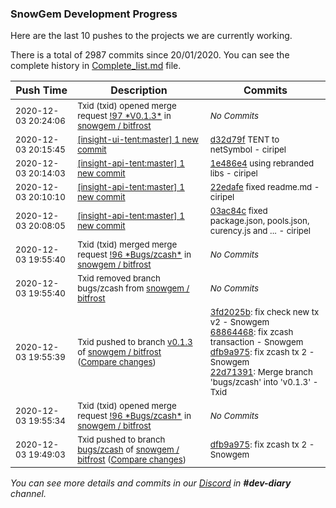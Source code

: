 
### SnowGem Development Progress

Here are the last 10 pushes to the projects we are currently working.

There is a total of 2987 commits since 20/01/2020. You can see the complete history in
 [Complete_list.md](Complete_list.md) file.

| Push Time | Description | Commits |
| --- | --- | --- |
| <sub>2020-12-03 20:24:06</sub> | <sub>Txid (txid) opened merge request [\!97 \*V0\.1\.3\*](https://gitlab.com/snowgem/bitfrost/-/merge_requests/97) in [snowgem / bitfrost](https://gitlab.com/snowgem/bitfrost)</sub> | <sub>_No Commits_</sub> |
| <sub>2020-12-03 20:15:45</sub> | <sub>[[insight-ui-tent:master] 1 new commit](https://github.com/TENTOfficial/insight-ui-tent/commit/d32d79fecbdc931d290e822ddcea5ae634fccbf6)</sub> | <sub>[d32d79f](https://github.com/TENTOfficial/insight-ui-tent/commit/d32d79fecbdc931d290e822ddcea5ae634fccbf6) TENT to netSymbol - ciripel</sub> |
| <sub>2020-12-03 20:14:03</sub> | <sub>[[insight-api-tent:master] 1 new commit](https://github.com/TENTOfficial/insight-api-tent/commit/1e486e40d3518b8d419bdc0168827c90e9e5d572)</sub> | <sub>[1e486e4](https://github.com/TENTOfficial/insight-api-tent/commit/1e486e40d3518b8d419bdc0168827c90e9e5d572) using rebranded libs - ciripel</sub> |
| <sub>2020-12-03 20:10:10</sub> | <sub>[[insight-api-tent:master] 1 new commit](https://github.com/TENTOfficial/insight-api-tent/commit/22edafea97025a261d894525fbf5f2131f675256)</sub> | <sub>[22edafe](https://github.com/TENTOfficial/insight-api-tent/commit/22edafea97025a261d894525fbf5f2131f675256) fixed readme.md - ciripel</sub> |
| <sub>2020-12-03 20:08:05</sub> | <sub>[[insight-api-tent:master] 1 new commit](https://github.com/TENTOfficial/insight-api-tent/commit/03ac84c8a447c0708050049704529c31cc917fb9)</sub> | <sub>[03ac84c](https://github.com/TENTOfficial/insight-api-tent/commit/03ac84c8a447c0708050049704529c31cc917fb9) fixed package.json, pools.json, curency.js and ... - ciripel</sub> |
| <sub>2020-12-03 19:55:40</sub> | <sub>Txid (txid) merged merge request [\!96 \*Bugs/zcash\*](https://gitlab.com/snowgem/bitfrost/-/merge_requests/96) in [snowgem / bitfrost](https://gitlab.com/snowgem/bitfrost)</sub> | <sub>_No Commits_</sub> |
| <sub>2020-12-03 19:55:40</sub> | <sub>Txid removed branch bugs/zcash from [snowgem / bitfrost](https://gitlab.com/snowgem/bitfrost)</sub> | <sub>_No Commits_</sub> |
| <sub>2020-12-03 19:55:39</sub> | <sub>Txid pushed to branch [v0\.1\.3](https://gitlab.com/snowgem/bitfrost/commits/v0.1.3) of [snowgem / bitfrost](https://gitlab.com/snowgem/bitfrost) ([Compare changes](https://gitlab.com/snowgem/bitfrost/compare/9f3569ad88903e8068339403b56b9dbafd49704b...22d7139108ccb60382fe3dabb03d4bdf58772e29))</sub> | <sub>[3fd2025b](https://gitlab.com/snowgem/bitfrost/-/commit/3fd2025b69a6f2123829ed05797a79331b071b71): fix check new tx v2 - Snowgem<br>[68864468](https://gitlab.com/snowgem/bitfrost/-/commit/68864468996517ac1d34dd03931d08c244dcea30): fix zcash transaction - Snowgem<br>[dfb9a975](https://gitlab.com/snowgem/bitfrost/-/commit/dfb9a975b392312ced39ca997b6d9d1e217a5329): fix zcash tx 2 - Snowgem<br>[22d71391](https://gitlab.com/snowgem/bitfrost/-/commit/22d7139108ccb60382fe3dabb03d4bdf58772e29): Merge branch 'bugs/zcash' into 'v0.1.3' - Txid</sub> |
| <sub>2020-12-03 19:55:34</sub> | <sub>Txid (txid) opened merge request [\!96 \*Bugs/zcash\*](https://gitlab.com/snowgem/bitfrost/-/merge_requests/96) in [snowgem / bitfrost](https://gitlab.com/snowgem/bitfrost)</sub> | <sub>_No Commits_</sub> |
| <sub>2020-12-03 19:49:03</sub> | <sub>Txid pushed to branch [bugs/zcash](https://gitlab.com/snowgem/bitfrost/commits/bugs/zcash) of [snowgem / bitfrost](https://gitlab.com/snowgem/bitfrost) ([Compare changes](https://gitlab.com/snowgem/bitfrost/compare/68864468996517ac1d34dd03931d08c244dcea30...dfb9a975b392312ced39ca997b6d9d1e217a5329))</sub> | <sub>[dfb9a975](https://gitlab.com/snowgem/bitfrost/-/commit/dfb9a975b392312ced39ca997b6d9d1e217a5329): fix zcash tx 2 - Snowgem</sub> |

_You can see more details and commits in our [Discord](https://discord.gg/zumGnbg) in **#dev-diary** channel._
